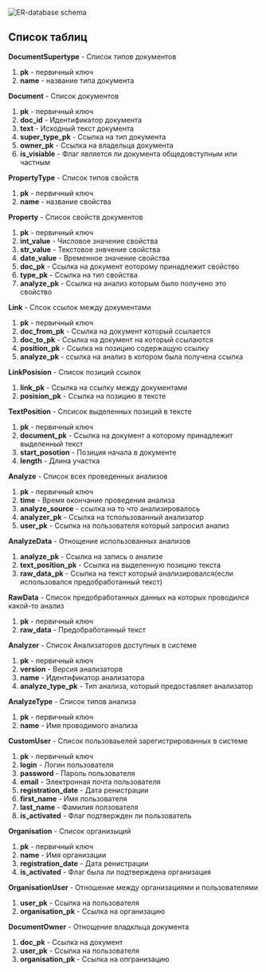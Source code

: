 ![ER-database schema](https://user-images.githubusercontent.com/21951917/55228593-87fbac80-522b-11e9-8897-fa2bf2d6603f.jpg)

## Список таблиц

**DocumentSupertype** - Список типов документов
1. **pk** - первичный ключ
2. **name** - название типа документа

**Document** - Список документов
1. **pk** - первичный ключ
2. **doc_id** - Идентификатор документа
3. **text** - Исходный текст документа
4. **super_type_pk** - Ссылка на тип документа
5. **owner_pk** - Ссылка на владельца документа
6. **is_visiable** - Флаг является ли документа общедовступным или частным

**PropertyType** - Список типов свойств
1. **pk** - первичный ключ
2. **name** - название свойства

**Property** - Список свойств документов
1. **pk** - первичный ключ
2. **int_value** - Числовое значение свойства
3. **str_value** - Текстовое знвчение свойства
4. **date_value** - Временное значение свойства
5. **doc_pk** - Ссылка на документ еоторому принадлежит свойство
6. **type_pk** - Ссылка на тип свойства
7. **analyze_pk** - Ссылка на анализ которым было получено это свойство

**Link** - Спсок ссылок между документами
1. **pk** - первичный ключ
2. **doc_from_pk** - Ссылка на документ который ссылается 
3. **doc_to_pk** - Ссылка на документ на который ссылаются
4. **position_pk** - Ссылка на позицию содержащую ссылку
5. **analyze_pk** - ссылка на анализ в котором была получена ссылка

**LinkPosision** - Список позиций ссылок
1. **link_pk** - Ссылка на ссылку между документами 
2. **posision_pk** - Ссылка на позицию в тексте

**TextPosition** - Спсисок выделенных позиций в тексте
1. **pk** - первичный ключ
2. **document_pk** - Ссылка на документ а которому принадлежит выделенный текст
3. **start_posotion** - Позиция начала в документе
4. **length** - Длина участка

**Analyze** - Список всех проведенных анализов
1. **pk** - первичный ключ
2. **time** - Время окончание проведения анализа
3. **analyze_source** - ссылка на то что анализировалось
4. **analyzer_pk** - Ссылка на тспользованный анализатор
5. **user_pk** - Ссылка на пользователя который запросил анализ

**AnalyzeData** - Отнощение использованных анализов
1. **analyze_pk** - Ссылка на запись о анализе
2. **text_position_pk** - Ссылка на выделенную позицию текста
3. **raw_data_pk** - Ссылка на текст который анализировался(если использовался предобработанный текст)

**RawData** - Список предобработанных данных на которых проводился какой-то анализ
1. **pk** - первичный ключ
2. **raw_data** - Предобработанный текст

**Analyzer** - Список Анализаторов доступных в системе
1. **pk** - первичный ключ
2. **version** - Версия анализаторв
3. **name** - Идентификатор анализатора
4. **analyze_type_pk** - Тип анализа, который предоставляет анализатор

**AnalyzeType** - Список типов анализа
1. **pk** - первичный ключ
2. **name** - Имя проводимого анализа

**CustomUser** - Список пользоваьелей зарегистрированных в системе
1. **pk** - первичный ключ
2. **login** - Логин пользователя
3. **password** - Пароль пользователя
4. **email** - Электронная почта пользователя
5. **registration_date** - Дата ренистрации
6. **first_name** - Имя пользователя
7. **last_name** - Фамилия ползователя
8. **is_activated** - Флаг подтвержден ли пользователь

**Organisation** - Список организыций
1. **pk** - первичный ключ
2. **name** - Имя организации
3. **registration_date** - Дата ренистрации
4. **is_activated** - Флаг была ли подтверждена организация

**OrganisationUser** - Отношение между организациями и пользователями
1. **user_pk** - Ссылка на пользователя
2. **organisation_pk** - Ссылка на организацию

**DocumentOwner** - Отнощение владкльца документа
1. **doc_pk** - Ссылка на документ
2. **user_pk** - Ссылка на пользователя
3. **organisation_pk** - Ссылка на опгранизацию
